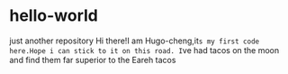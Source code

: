 # hello-world
just another repository
Hi there!I am Hugo-cheng,it`s my first code here.Hope i can stick to it on this road.
I`ve had tacos on the moon and find them far superior to the Eareh tacos
